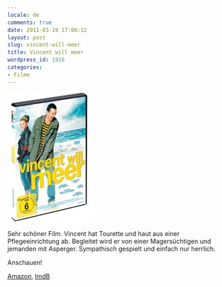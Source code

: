 ```yaml
---
locale: de
comments: true
date: 2011-03-19 17:08:12
layout: post
slug: vincent-will-meer
title: Vincent will meer
wordpress_id: 1916
categories:
- Filme
---
```


[![](/images/2011-03-19-vincent-will-meer/51FVIrDuucL._SL500_AA300_-e1300550753316.jpeg)](http://www.amazon.de/gp/product/B003I63QKO/ref=as_li_ss_tl?ie=UTF8&tag=wannawork-21&linkCode=as2&camp=1638&creative=19454&creativeASIN=B003I63QKO)

Sehr schöner Film. Vincent hat Tourette und haut aus einer Pflegeeinrichtung ab. Begleitet wird er von einer Magersüchtigen und jemanden mit Asperger. Sympathisch gespielt und einfach nur herrlich.

Anschauen!

[Amazon](http://www.amazon.de/gp/product/B003I63QKO/ref=as_li_ss_tl?ie=UTF8&tag=wannawork-21&linkCode=as2&camp=1638&creative=19454&creativeASIN=B003I63QKO), [ImdB](http://www.imdb.com/title/tt1611211/)
